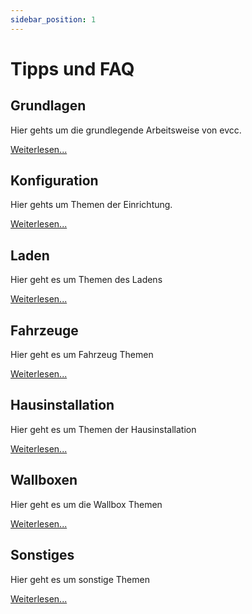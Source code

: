 ```yaml
---
sidebar_position: 1
---
```


# Tipps und FAQ

## Grundlagen

Hier gehts um die grundlegende Arbeitsweise von evcc.

[Weiterlesen...](basics)

## Konfiguration

Hier gehts um Themen der Einrichtung.

[Weiterlesen...](setup)

## Laden

Hier geht es um Themen des Ladens

[Weiterlesen...](charging)

## Fahrzeuge

Hier geht es um Fahrzeug Themen

[Weiterlesen...](vehicles)

## Hausinstallation

Hier geht es um Themen der Hausinstallation

[Weiterlesen...](meters)

## Wallboxen

Hier geht es um die Wallbox Themen

[Weiterlesen...](wallbox)

## Sonstiges

Hier geht es um sonstige Themen

[Weiterlesen...](faq)
